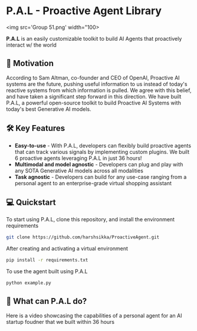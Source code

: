 # P.A.L - Proactive Agent Library
<img src='Group 51.png' width="100>

**P.A.L** is an easily customizable toolkit to build AI Agents that proactively interact w/ the world 

## 🚀 Motivation

According to Sam Altman, co-founder and CEO of OpenAI, Proactive AI systems are the future, pushing useful information to us instead of today's reactive systems from which information is pulled. We agree with this belief, and have taken a significant step forward in this direction. We have built P.A.L, a powerful open-source toolkit to build Proactive AI Systems with today's best Generative AI models.

## 🛠️ Key Features

- **Easy-to-use** - With P.A.L, developers can flexibly build proactive agents that can track various signals by implementing custom plugins. We built 6 proactive agents leveraging P.A.L in just 36 hours!
- **Multimodal and model agnostic** - Developers can plug and play with any SOTA Generative AI models across all modalities
- **Task agnostic** - Developers can build for any use-case ranging from a personal agent to an enterprise-grade virtual shopping assistant

## 💻 Quickstart

To start using P.A.L, clone this repository, and install the environment requirements

```bash
git clone https://github.com/harshsikka/ProactiveAgent.git
```
After creating and activating a virtual environment

```bash
pip install -r requirements.txt
```

To use the agent built using P.A.L

```bash
python example.py
```

## 🤔 What can P.A.L do?

Here is a video showcasing the capabilities of a personal agent for an AI startup foudner that we built within 36 hours

